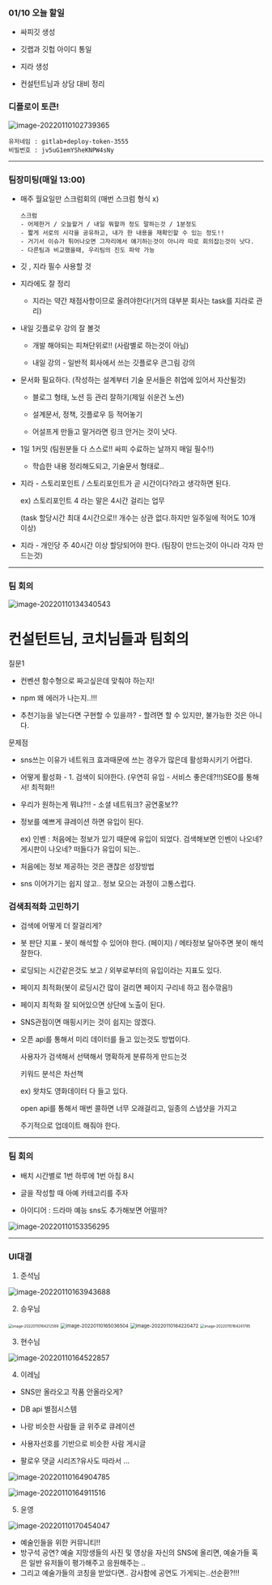### 01/10 오늘 할일 

- 싸피깃 생성
- 깃랩과 깃헙 아이디 통일
- 지라 생성

- 컨설턴트님과 상담 대비 정리



### 디플로이 토큰!

![image-20220110102739365](md-images/image-20220110102739365.png)

```
유저네임 : gitlab+deploy-token-3555
비밀번호 : jv5uG1emYSheKNPW4sNy
```



---

### 팀장미팅(매일 13:00)

- 매주 월요일만 스크럼회의 (매번 스크럼 형식 x) 

  ```
  스크럼 
  - 어제한거 / 오늘할거 / 내일 뭐할까 정도 말하는것 / 1분정도
  - 짧게 서로의 시각을 공유하고, 내가 한 내용을 재확인할 수 있는 정도!!
  - 거기서 이슈가 튀어나오면 그자리에서 얘기하는것이 아니라 따로 회의잡는것이 낫다.
  - 다른팀과 비교했을때, 우리팀의 진도 파악 가능
  ```



- 깃 , 지라 필수 사용할 것

- 지라에도 잘 정리 

  - 지라는 약간 채점사항이므로 올려야한다!(거의 대부분 회사는 task를 지라로 관리)

- 내일 깃플로우 강의 잘 볼것

  - 개발 해야되는 피쳐단위로!! (사람별로 하는것이 아님)

  - 내일 강의 - 일반적 회사에서 쓰는 깃플로우 큰그림 강의



- 문서화 필요하다. (작성하는 설계부터 기술 문서들은 취업에 있어서 자산될것)

  - 블로그 형태, 노션 등 관리 잘하기(제일 쉬운건 노션)
  - 설계문서, 정책, 깃플로우 등 적어놓기

  - 어설프게 만들고 말거라면 링크 안거는 것이 낫다.

- 1일 1커밋 (팀원분들 다 스스로!! 싸피 수료하는 날까지 매일 필수!!)
  - 학습한 내용 정리해도되고, 기술문서 형태로.. 

  

- 지라 - 스토리포인트 / 스토리포인트가 곧 시간이다?라고 생각하면 된다.

  ex) 스토리포인트 4 라는 말은 4시간 걸리는 업무 

  (task 할당시간 최대 4시간으로!! 개수는 상관 없다.하지만 일주일에 적어도 10개 이상)

- 지라 - 개인당 주 40시간 이상 할당되어야 한다. (팀장이 만드는것이 아니라 각자 만드는것) 



---

### 팀 회의

![image-20220110134340543](md-images/image-20220110134340543.png)



# 컨설턴트님, 코치님들과 팀회의



질문1 

- 컨벤션 함수형으로 짜고싶은데 맞춰야 하는지!
- npm 왜 에러가 나는지..!!!

- 추천기능을 넣는다면 구현할 수 있을까? - 할려면 할 수 있지만, 불가능한 것은 아니다. 



문제점

- sns쓰는 이유가 네트워크 효과때문에 쓰는 경우가 많은데 활성화시키기 어렵다.
- 어떻게 활성화 - 1. 검색이 되야한다. (우연히 유입 - 서비스 좋은데?!!)SEO를 통해서! 최적화!!

- 우리가 원하는게 뭐냐?!! - 소셜 네트워크? 공연홍보??

- 정보를 예쁘게 큐레이션 하면 유입이 된다. 

  ex) 인벤 : 처음에는 정보가 있기 때문에 유입이 되었다. 검색해보면 인벤이 나오네? 게시판이 나오네? 떠들다가 유입이 되는..

- 처음에는 정보 제공하는 것은 괜찮은 성장방법 

- sns 이어가기는 쉽지 않고.. 정보 모으는 과정이 고통스럽다. 



### 검색최적화 고민하기

- 검색에 어떻게 더 잘걸리게?

- 봇 판단 지표 - 봇이 해석할 수 있어야 한다. (페이지) / 메타정보 달아주면 봇이 해석 잘한다.

- 로딩되는 시간같은것도 보고 / 외부로부터의 유입이라는 지표도 있다. 

- 페이지 최적화(봇이 로딩시간 많이 걸리면 페이지 구리네 하고 점수깎음!)

- 페이지 최적화 잘 되어있으면 상단에 노출이 된다. 

- SNS관점이면 매핑시키는 것이 쉽지는 않겠다. 

- 오픈 api를 통해서 미리 데이터를 들고 있는것도 방법이다.

  사용자가 검색해서 선택해서 명확하게 분류하게 만드는것 

  키워드 분석은 차선책

  ex) 왓챠도 영화데이터 다 들고 있다. 

  open api를 통해서 매번 콜하면 너무 오래걸리고, 일종의 스냅샷을 가지고

  주기적으로 업데이트 해줘야 한다. 

---

### 팀 회의

- 배치 시간별로 1번 하루에 1번 아침 8시 

- 글을 작성할 때 아예 카테고리를 주자

- 아이디어 : 드라마 예능  sns도 추가해보면 어떨까?



![image-20220110153356295](md-images/image-20220110153356295-16418020136431.png)

 



---

### UI대결



1. 준석님

![image-20220110163943688](md-images/image-20220110163943688-16418020136432.png)



2. 승우님

<img src="md-images/image-20220110164212589-16418020136443.png" alt="image-20220110164212589" style="zoom: 50%;" />

<img src="md-images/image-20220110165036504-16418020136444.png" alt="image-20220110165036504" style="zoom:67%;" />

<img src="md-images/image-20220110164220472-16418020136445.png" alt="image-20220110164220472" style="zoom:67%;" />



<img src="md-images/image-20220110164241795-16418020136446.png" alt="image-20220110164241795" style="zoom:50%;" />



3. 현수님

![image-20220110164522857](md-images/image-20220110164522857-16418020136447.png)





4. 이레님

- SNS만 올라오고 작품 안올라오게?

- DB api 별점시스템

- 나랑 비슷한 사람들 글 위주로 큐레이션

- 사용자선호를 기반으로 비슷한 사람 게시글 

- 팔로우 댓글 시리즈?유사도 따라서 ...

![image-20220110164904785](md-images/image-20220110164904785-16418020136448.png)

![image-20220110164911516](md-images/image-20220110164911516-16418020136449.png)



5. 윤영

![image-20220110170454047](md-images/image-20220110170454047-164180201364410.png)

- 예술인들을 위한 커뮤니티!!
- 방구석 공연? 예술 지망생들의 사진 및 영상을 자신의 SNS에 올리면, 예술가들 혹은 일반 유저들이 평가해주고 응원해주는 .. 
- 그리고 예술가들의 코칭을 받았다면.. 감사함에 공연도 가게되는..선순환?!!!

